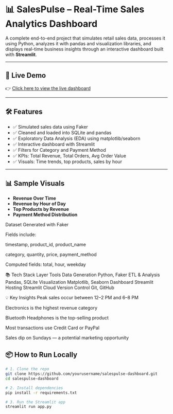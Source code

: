 # 📊 SalesPulse – Real-Time Sales Analytics Dashboard

A complete end-to-end project that simulates retail sales data, processes it using Python, analyzes it with pandas and visualization libraries, and displays real-time business insights through an interactive dashboard built with **Streamlit**.

---

## 🚀 Live Demo

👉 [Click here to view the live dashboard](https://salespulse-dashboard-rnumfr8kx9qwk2c5a4zm4k.streamlit.app)


---

## 🛠️ Features

- ✅ Simulated sales data using Faker
- ✅ Cleaned and loaded into SQLite and pandas
- ✅ Exploratory Data Analysis (EDA) using matplotlib/seaborn
- ✅ Interactive dashboard with Streamlit
- ✅ Filters for Category and Payment Method
- ✅ KPIs: Total Revenue, Total Orders, Avg Order Value
- ✅ Visuals: Time trends, top products, sales by hour

---

## 📊 Sample Visuals

- **Revenue Over Time**
- **Revenue by Hour of Day**
- **Top Products by Revenue**
- **Payment Method Distribution**


Dataset
Generated with Faker

Fields include:

timestamp, product_id, product_name

category, quantity, price, payment_method

Computed fields: total, hour, weekday

📚 Tech Stack
Layer	Tools
Data Generation	Python, Faker
ETL & Analysis	Pandas, SQLite
Visualization	Matplotlib, Seaborn
Dashboard	Streamlit
Hosting	Streamlit Cloud
Version Control	Git, GitHub

💡 Key Insights
Peak sales occur between 12–2 PM and 6–8 PM

Electronics is the highest revenue category

Bluetooth Headphones is the top-selling product

Most transactions use Credit Card or PayPal

Sales dip on Sundays — a potential marketing opportunity


## 📦 How to Run Locally

```bash
# 1. Clone the repo
git clone https://github.com/yourusername/salespulse-dashboard.git
cd salespulse-dashboard

# 2. Install dependencies
pip install -r requirements.txt

# 3. Run the Streamlit app
streamlit run app.py
  
